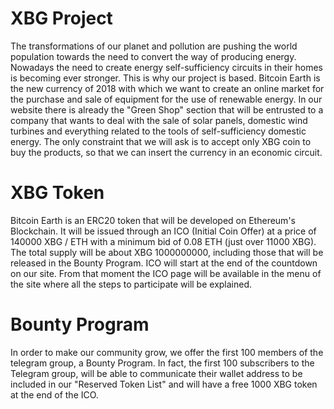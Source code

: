 # XBG Project
The transformations of our planet and pollution are pushing the world population towards the need to convert the way of producing energy. Nowadays the need to create energy self-sufficiency circuits in their homes is becoming ever stronger. This is why our project is based.
Bitcoin Earth is the new currency of 2018 with which we want to create an online market for the purchase and sale of equipment for the use of renewable energy.
In our website there is already the "Green Shop" section that will be entrusted to a company that wants to deal with the sale of solar panels, domestic wind turbines and everything related to the tools of self-sufficiency domestic energy.
The only constraint that we will ask is to accept only XBG coin to buy the products, so that we can insert the currency in an economic circuit.

# XBG Token

Bitcoin Earth is an ERC20 token that will be developed on Ethereum's Blockchain.
It will be issued through an ICO (Initial Coin Offer) at a price of 140000 XBG / ETH with a minimum bid of 0.08 ETH (just over 11000 XBG). 
The total supply will be about XBG 1000000000, including those that will be released in the Bounty Program. 
ICO will start at the end of the countdown on our site. From that moment the ICO page will be available in the menu of the site where all the steps to participate will be explained.

# Bounty Program

In order to make our community grow, we offer the first 100 members of the telegram group, a Bounty Program.
In fact, the first 100 subscribers to the Telegram group, will be able to communicate their wallet address to be included in our "Reserved Token List" and will have a free 1000 XBG token at the end of the ICO.
